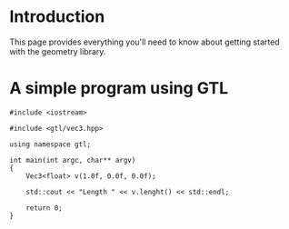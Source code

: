 # Introduction #

This page provides everything you'll need to know about getting started with the geometry library.

# A simple program using GTL #

```
#include <iostream>

#include <gtl/vec3.hpp>

using namespace gtl;

int main(int argc, char** argv)
{
    Vec3<float> v(1.0f, 0.0f, 0.0f);

    std::cout << "Length " << v.lenght() << std::endl;

    return 0;
}
```